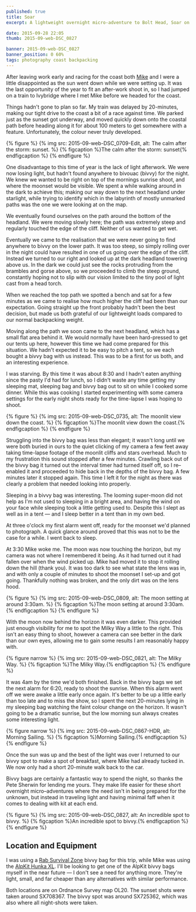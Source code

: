 ```yaml
---
published: true
title: Soar
excerpt: A lightweight overnight micro-adventure to Bolt Head, Soar on the south coast of Devon.

date: 2015-09-28 22:05
thumb: 2015-09-web-DSC_0827

banner: 2015-09-web-DSC_0827
banner_position: 0 60%
tags: photography coast backpacking
---
```


After leaving work early and racing for the coast both [Mike][mike] and I were a little disappointed as the sun went down while we were setting up. It was the last opportunity of the year to fit an after-work shoot in, so I had jumped on a train to Ivybridge where I met Mike before we headed for the coast.

Things hadn't gone to plan so far. My train was delayed by 20-minutes, making our tight drive to the coast a bit of a race against time. We parked just as the sunset got underway, and moved quickly down onto the coastal path before heading along it for about 100 meters to get somewhere with a feature. Unfortunately, the colour never truly developed.  

{% figure %}
  {% img src: 2015-09-web-DSC_0709-Edit, alt: The calm after the storm: sunset. %}
  {% figcaption %}The calm after the storm: sunset{% endfigcaption %}
{% endfigure %}

One disadvantage to this time of year is the lack of light afterwork. We were now losing light, but hadn't found anywhere to bivouac (bivvy) for the night. We knew we wanted to be right on top of the mornings sunrise shoot, and where  the moonset would be visible. We spent a while walking around in the dark to achieve this; making our way down to the next headland under starlight, while trying to identify which in the labyrinth of mostly unmarked paths was the one we were looking at on the map.

We eventually found ourselves on the path around the bottom of the headland.  We were moving slowly here; the path was extremely steep and regularly touched the edge of the cliff. Neither of us wanted to get wet.

Eventually we came to the realisation that we were never going to find anywhere to bivvy on the lower path. It was too steep, so simply rolling over in the night could have resulted in one of us going over the edge of the cliff. Instead we turned to our right and looked up at the dark headland towering above us. In the dark we could just see the rocks protruding from the brambles and gorse above, so we proceeded to climb the steep ground, constantly hoping not to slip with our vision limited to the tiny pool of light cast from a head torch.

When we reached the top path we spotted a bench and sat for a few minutes as we came to realise how much higher the cliff had been than our expectation. Going straight up the front probably hadn't been the best decision, but made us both grateful of our lightweight loads compared to our normal backpacking weight.

Moving along the path we soon came to the next headland, which has a small flat area behind it. We would normally have been hard-pressed to get our tents up here, however this time we had come prepared for this situation. We hadn't expected it to be easy to pitch a tent, so we each bought a bivvy bag with us instead. This was to be a first for us both, and an interesting experience.

I was starving. By this time it was about 8:30 and I hadn't eaten anything since the pasty I'd had for lunch, so I didn't waste any time getting my sleeping mat, sleeping bag and bivvy bag out to sit on while I cooked some dinner. While this was cooking I started experimenting with some camera settings for the early night shots ready for the time-lapse I was hoping to shoot.

{% figure %}
  {% img src: 2015-09-web-DSC_0735, alt: The moonlit view down the coast. %}
  {% figcaption %}The moonlit view down the coast.{% endfigcaption %}
{% endfigure %}

Struggling into the bivvy bag was less than elegant; it wasn't long until we were both buried in ours to the quiet clicking of my camera a few feet away taking time-lapse footage of the moonlit cliffs and stars overhead. Much to my frustration this sound stopped after a few minutes. Crawling back out of the bivvy bag it turned out the interval timer had turned itself off, so I re–enabled it and proceeded to hide back in the depths of the bivvy bag. A few minutes later it stopped again. This time I left it for the night as there was clearly a problem that needed looking into properly.

Sleeping in a bivvy bag was interesting. The looming super-moon did not help as I'm not used to sleeping in a bright area, and having the wind on your face while sleeping took a little getting used to. Despite this I slept as well as in a tent — and I sleep better in a tent than in my own bed.

At three o'clock my first alarm went off, ready for the moonset we'd planned to photograph. A quick glance around proved that this was not to be the case for a while. I went back to sleep.

At 3:30 Mike woke me. The moon was now touching the horizon, but my camera was not where I remembered it being. As it had turned out it had fallen over when the wind picked up. Mike had moved it to stop it rolling down the hill (thank you). It was too dark to see what state the lens was in, and with only a couple of minutes to shoot the moonset I set-up and got going. Thankfully nothing was broken, and the only dirt was on the lens hood.

{% figure %}
  {% img src: 2015-09-web-DSC_0809, alt: The moon setting at around 3:30am. %}
  {% figcaption %}The moon setting at around 3:30am.{% endfigcaption %}
{% endfigure %}

With the moon now behind the horizon it was even darker. This provided just enough visibility for me to spot the Milky Way a little to the right. This isn't an easy thing to shoot, however a camera can see better in the dark than our own eyes, allowing me to gain some results I am reasonably happy with.

{% figure narrow %}
  {% img src: 2015-09-web-DSC_0821, alt: The Milky Way. %}
  {% figcaption %}The Milky Way.{% endfigcaption %}
{% endfigure %}

It was 4am by the time we'd both finished. Back in the bivvy bags we set the next alarm for 6:20, ready to shoot the sunrise. When this alarm went off we were awake a little early once again. It's better to be up a little early than too late and to miss the show, so I spent the next 20-minutes lying in my sleeping bag watching the faint colour change on the horizon. It wasn't going to be a dramatic sunrise, but the low morning sun always creates some interesting light.

{% figure narrow %}
  {% img src: 2015-09-web-DSC_0867-HDR, alt: Morning Sailing. %}
  {% figcaption %}Morning Sailing.{% endfigcaption %}
{% endfigure %}

Once the sun was up and the best of the light was over I returned to our bivvy spot to make a spot of breakfast, where Mike had already tucked in. We now only had a short 20-minute walk back to the car.

Bivvy bags are certainly a fantastic way to spend the night, so thanks the Pete Sherwin for lending me yours. They make life easier for these short overnight micro–adventures where the need isn't in being prepared for the unknown, but instead in traveling light and having minimal faff when it comes to dealing with kit at each end.

{% figure %}
  {% img src: 2015-09-web-DSC_0827, alt: An incredible spot to bivvy. %}
  {% figcaption %}An incredible spot to bivvy.{% endfigcaption %}
{% endfigure %}

## Location and Equipment

I was using a [Rab Survival Zone][bivvy_rab] bivvy bag for this trip, while Mike was using the [AlpKit Hunka XL][bivvy_alpkit]. I'll be looking to get one of the AlpKit bivvy bags myself in the near future — I don't see a need for anything more. They're light, small, and far cheaper than any alternatives with similar performance.

Both locations are on Ordnance Survey map OL20. The sunset shots were taken around SX708367. The bivvy spot was around SX725362, which was also where all night-shots were taken.

[mike]: http://www.forasimaging.com "Mike French Photography"
[bivvy_rab]: http://amzn.to/1NXWakb "Rab Survival Zone Bivvy Bag on Amazon"
[bivvy_alpkit]: https://www.alpkit.com/products/hunka-xl "AlpKit Hunka XL Bivvy Bag"
